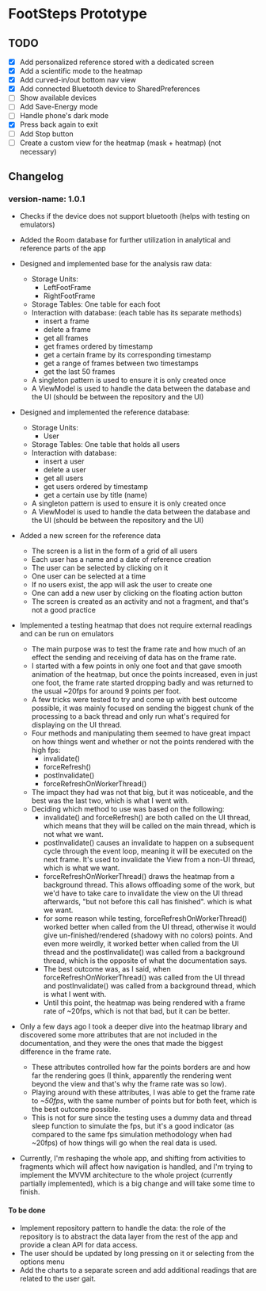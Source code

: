 # FootSteps Prototype

## TODO

- [x] Add personalized reference stored with a dedicated screen
- [x] Add a scientific mode to the heatmap
- [x] Add curved-in/out bottom nav view
- [x] Add connected Bluetooth device to SharedPreferences
- [ ] Show available devices
- [ ] Add Save-Energy mode
- [ ] Handle phone's dark mode
- [x] Press back again to exit
- [ ] Add Stop button
- [ ] Create a custom view for the heatmap (mask + heatmap) (not necessary)

## Changelog

### version-name: 1.0.1

* Checks if the device does not support bluetooth (helps with testing on emulators)
* Added the Room database for further utilization in analytical and reference parts of the app

* Designed and implemented base for the analysis raw data:
    * Storage Units:
        * LeftFootFrame
        * RightFootFrame
    * Storage Tables: One table for each foot
    * Interaction with database: (each table has its separate methods)
        * insert a frame
        * delete a frame
        * get all frames
        * get frames ordered by timestamp
        * get a certain frame by its corresponding timestamp
        * get a range of frames between two timestamps
        * get the last 50 frames
    * A singleton pattern is used to ensure it is only created once
    * A ViewModel is used to handle the data between the database and the UI (should be between the
      repository and the UI)

* Designed and implemented the reference database:
    * Storage Units:
        * User
    * Storage Tables: One table that holds all users
    * Interaction with database:
        * insert a user
        * delete a user
        * get all users
        * get users ordered by timestamp
        * get a certain use by title (name)
    * A singleton pattern is used to ensure it is only created once
    * A ViewModel is used to handle the data between the database and the UI (should be between the
      repository and the UI)

* Added a new screen for the reference data
    * The screen is a list in the form of a grid of all users
    * Each user has a name and a date of reference creation
    * The user can be selected by clicking on it
    * One user can be selected at a time
    * If no users exist, the app will ask the user to create one
    * One can add a new user by clicking on the floating action button
    * The screen is created as an activity and not a fragment, and that's not a good practice

* Implemented a testing heatmap that does not require external readings and can be run on emulators
    * The main purpose was to test the frame rate and how much of an effect the sending and receiving of data has on the frame rate.
    * I started with a few points in only one foot and that gave smooth animation of the heatmap, but once the points increased, even in just one foot, the frame rate started dropping badly and was returned to the usual ~20fps for around 9 points per foot.
    * A few tricks were tested to try and come up with best outcome possible, it was mainly focused on sending the biggest chunk of the processing to a back thread and only run what's required for displaying on the UI thread.
    * Four methods and manipulating them seemed to have great impact on how things went and whether or not the points rendered with the high fps:
      * invalidate()
      * forceRefresh()
      * postInvalidate()
      * forceRefreshOnWorkerThread()
    * The impact they had was not that big, but it was noticeable, and the best was the last two, which is what I went with.
    * Deciding which method to use was based on the following:
      * invalidate() and forceRefresh() are both called on the UI thread, which means that they will be called on the main thread, which is not what we want.
      * postInvalidate() causes an invalidate to happen on a subsequent cycle through the event loop, meaning it will be executed on the next frame. It's used to invalidate the View from a non-UI thread, which is what we want.
      * forceRefreshOnWorkerThread() draws the heatmap from a background thread. This allows offloading some of the work, but we'd have to take care to invalidate the view on the UI thread afterwards, "but not before this call has finished". which is what we want.
      * for some reason while testing, forceRefreshOnWorkerThread() worked better when called from the UI thread, otherwise it would give un-finished/rendered (shadowy with no colors) points. And even more weirdly, it worked better when called from the UI thread and the postInvalidate() was called from a background thread, which is the opposite of what the documentation says.
      * The best outcome was, as I said, when forceRefreshOnWorkerThread() was called from the UI thread and postInvalidate() was called from a background thread, which is what I went with.
      * Until this point, the heatmap was being rendered with a frame rate of ~20fps, which is not that bad, but it can be better.

* Only a few days ago I took a deeper dive into the heatmap library and discovered some more attributes that are not included in the documentation, and they were the ones that made the biggest difference in the frame rate.
    * These attributes controlled how far the points borders are and how far the rendering goes (I think, apparently the rendering went beyond the view and that's why the frame rate was so low).
    * Playing around with these attributes, I was able to get the frame rate to *~50fps*, with the same number of points but for both feet, which is the best outcome possible.
    * This is not for sure since the testing uses a dummy data and thread sleep function to simulate the fps, but it's a good indicator (as compared to the same fps simulation methodology when had ~20fps) of how things will go when the real data is used.

* Currently, I'm reshaping the whole app, and shifting from activities to fragments which will affect how navigation is handled, and I'm trying to implement the MVVM architecture to the whole project (currently partially implemented), which is a big change and will take some time to finish.

#### To be done

* Implement repository pattern to handle the data: the role of the repository is to abstract the
  data layer from the rest of the app and provide a clean API for data access.
* The user should be updated by long pressing on it or selecting from the options menu
* Add the charts to a separate screen and add additional readings that are related to the user gait.
